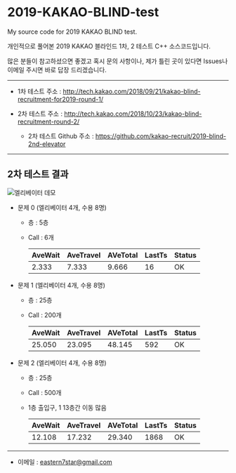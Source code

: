 # 2019-KAKAO-BLIND-test
My source code for 2019 KAKAO BLIND test.

개인적으로 풀어본 2019 KAKAO 블라인드 1차, 2 테스트 C++ 소스코드입니다.

많은 분들이 참고하셨으면 좋겠고 혹시 문의 사항이나, 제가 틀린 곳이 있다면 Issues나 이메일 주시면 바로 답장 드리겠습니다.

---

* 1차 테스트 주소 : http://tech.kakao.com/2018/09/21/kakao-blind-recruitment-for2019-round-1/

* 2차 테스트 주소 : http://tech.kakao.com/2018/10/23/kakao-blind-recruitment-round-2/
  * 2차 테스트 Github 주소 : https://github.com/kakao-recruit/2019-blind-2nd-elevator

---
## 2차 테스트 결과
![엘리베이터 데모](https://github.com/Tamuel/2019-KAKAO-BLIND-test/blob/master/2%EC%B0%A8/2nd.gif)

* 문제 0 (엘리베이터 4개, 수용 8명)
  * 층 : 5층
  * Call : 6개

    |AveWait|AveTravel|AVeTotal|LastTs|Status|
    |-------|---------|--------|------|------|
    |2.333|7.333|9.666|16|OK|

* 문제 1 (엘리베이터 4개, 수용 8명)
  * 층 : 25층
  * Call : 200개

    |AveWait|AveTravel|AVeTotal|LastTs|Status|
    |-------|---------|--------|------|------|
    |25.050|23.095|48.145|592|OK|
  
* 문제 2 (엘리베이터 4개, 수용 8명)
  * 층 : 25층
  * Call : 500개
  * 1층 출입구, 1 13층간 이동 많음

    |AveWait|AveTravel|AVeTotal|LastTs|Status|
    |-------|---------|--------|------|------|
    |12.108|17.232|29.340|1868|OK|
  
---

* 이메일 : eastern7star@gmail.com
